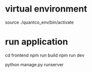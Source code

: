 # virtual environment
source ./quantco_env/bin/activate

# run application
cd frontend
npm run build
npm run dev

python manage.py runserver